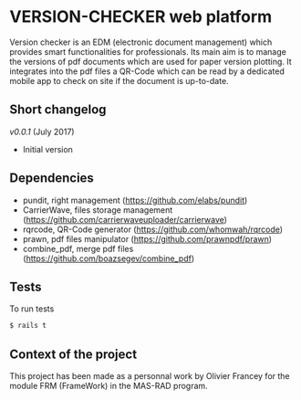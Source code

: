 # VERSION-CHECKER web platform

Version checker is an EDM (electronic document management) which provides smart functionalities for professionals.
Its main aim is to manage the versions of pdf documents which are used for paper version plotting. It integrates into the pdf files a QR-Code which can be read by a dedicated mobile app to check on site if the document is up-to-date.

## Short changelog
*v0.0.1* (July 2017)
- Initial version

## Dependencies
* pundit, right management (https://github.com/elabs/pundit)
* CarrierWave, files storage management (https://github.com/carrierwaveuploader/carrierwave)
* rqrcode, QR-Code generator (https://github.com/whomwah/rqrcode)
* prawn, pdf files manipulator (https://github.com/prawnpdf/prawn)
* combine\_pdf, merge pdf files (https://github.com/boazsegev/combine_pdf)

## Tests
To run tests 
```ruby
$ rails t
```

## Context of the project
This project has been made as a personnal work by Olivier Francey for the module FRM (FrameWork) in the MAS-RAD program.
